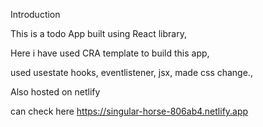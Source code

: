 Introduction

This is a todo App built using React library, 

Here i have used CRA template to build this app,

used  usestate hooks, eventlistener, jsx, made css change.,

Also hosted on netlify

can check here
https://singular-horse-806ab4.netlify.app
